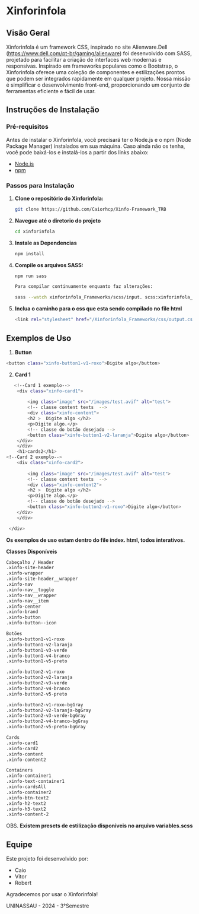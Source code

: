 # Xinforinfola

## Visão Geral

Xinforinfola é um framework CSS, inspirado no site Alienware.Dell (https://www.dell.com/pt-br/gaming/alienware) foi desenvolvido com SASS, projetado para facilitar a criação de interfaces web modernas e responsivas. Inspirado em frameworks populares como o Bootstrap, o Xinforinfola oferece uma coleção de componentes e estilizações prontos que podem ser integrados rapidamente em qualquer projeto. Nossa missão é simplificar o desenvolvimento front-end, proporcionando um conjunto de ferramentas eficiente e fácil de usar.

## Instruções de Instalação

### Pré-requisitos

Antes de instalar o Xinforinfola, você precisará ter o Node.js e o npm (Node Package Manager) instalados em sua máquina. Caso ainda não os tenha, você pode baixá-los e instalá-los a partir dos links abaixo:

- [Node.js](https://nodejs.org/)
- [npm](https://www.npmjs.com/)

### Passos para Instalação

1. **Clone o repositório do Xinforinfola:**

   ```bash
   git clone https://github.com/Caiorhcp/Xinfo-Framework_TRB

2. **Navegue até o diretorio do projeto**
   ```bash 
   cd xinforinfola
   ```

3. **Instale as Dependencias**
   ```bash
   npm install
   ```

4. **Compile os arquivos SASS:**
   ```bash
   npm run sass

   Para compilar continuamente enquanto faz alterações:

   sass --watch xinforinfola_Frameworks/scss/input. scss:xinforinfola_Frameworks/css/output.css
   ```

5. **Inclua o caminho para o css que esta sendo compilado no file html**
   ```bash
   <link rel="stylesheet" href="/Xinforinfola_Frameworks/css/output.css">
   ```

## Exemplos de Uso
1. **Button**

```bash
<button class="xinfo-button1-v1-roxo">Digite algo</button>
```

2. **Card 1**

```bash
   <!--Card 1 exemplo-->
    <div class="xinfo-card1">
    
        <img class="image" src="/images/test.avif" alt="test">
        <!-- classe content texts  -->
        <div class="xinfo-content"> 
        <h2 >  Digite algo </h2>
        <p>Digite algo.</p>
        <!-- classe do botão desejado -->
        <button class="xinfo-button1-v2-laranja">Digite algo</button>
    </div>
    </div> 
    <h1>cards2</h1>
<!--Card 2 exemplo-->
    <div class="xinfo-card2">
    
        <img class="image" src="/images/test.avif" alt="test">
        <!-- classe content texts  -->
        <div class="xinfo-content2"> 
        <h2 >  Digite algo </h2>
        <p>Digite algo.</p>
        <!-- classe do botão desejado -->
        <button class="xinfo-button2-v1-roxo">Digite algo</button>
    </div>
    </div> 

 </div>
 ```

**Os exemplos de uso estam dentro do file index. html, todos interativos.**


**Classes Disponíveis**
```bash
Cabeçalho / Header
.xinfo-site-header
.xinfo-wrapper
.xinfo-site-header__wrapper
.xinfo-nav
.xinfo-nav__toggle
.xinfo-nav__wrapper
.xinfo-nav__item
.xinfo-center
.xinfo-brand
.xinfo-button
.xinfo-button--icon
```

```bash
Botões
.xinfo-button1-v1-roxo
.xinfo-button1-v2-laranja
.xinfo-button1-v3-verde
.xinfo-button1-v4-branco
.xinfo-button1-v5-preto

.xinfo-button2-v1-roxo
.xinfo-button2-v2-laranja
.xinfo-button2-v3-verde
.xinfo-button2-v4-branco
.xinfo-button2-v5-preto

.xinfo-button2-v1-roxo-bgGray
.xinfo-button2-v2-laranja-bgGray
.xinfo-button2-v3-verde-bgGray
.xinfo-button2-v4-branco-bgGray
.xinfo-button2-v5-preto-bgGray
```

```bash
Cards
.xinfo-card1
.xinfo-card2
.xinfo-content
.xinfo-content2
```
```bash
Containers
.xinfo-container1
.xinfo-text-container1
.xinfo-cardsAll
.xinfo-container2
.xinfo-btn-text2
.xinfo-h2-text2
.xinfo-h3-text2
.xinfo-content-2
```

OBS. **Existem presets de estilização disponiveis no arquivo variables.scss**

## Equipe

Este projeto foi desenvolvido por:

- Caio
- Vitor
- Robert

Agradecemos por usar o Xinforinfola! 

UNINASSAU - 2024 - 3°Semestre
